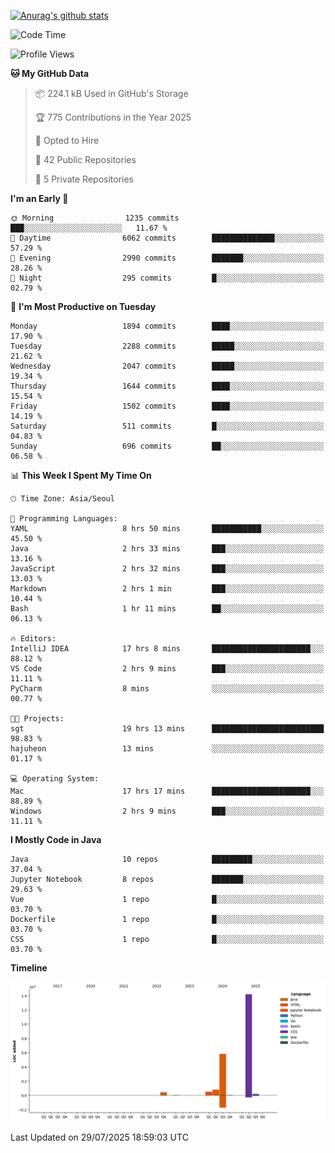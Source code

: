 [![Anurag's github stats](https://github-readme-stats.vercel.app/api?username=hajubal)](https://github.com/anuraghazra/github-readme-stats)

<!--START_SECTION:waka-->
![Code Time](http://img.shields.io/badge/Code%20Time-652%20hrs%2033%20mins-blue)

![Profile Views](http://img.shields.io/badge/Profile%20Views-0-blue)

**🐱 My GitHub Data** 

> 📦 224.1 kB Used in GitHub's Storage 
 > 
> 🏆 775 Contributions in the Year 2025
 > 
> 💼 Opted to Hire
 > 
> 📜 42 Public Repositories 
 > 
> 🔑 5 Private Repositories 
 > 
**I'm an Early 🐤** 

```text
🌞 Morning                1235 commits        ███░░░░░░░░░░░░░░░░░░░░░░   11.67 % 
🌆 Daytime                6062 commits        ██████████████░░░░░░░░░░░   57.29 % 
🌃 Evening                2990 commits        ███████░░░░░░░░░░░░░░░░░░   28.26 % 
🌙 Night                  295 commits         █░░░░░░░░░░░░░░░░░░░░░░░░   02.79 % 
```
📅 **I'm Most Productive on Tuesday** 

```text
Monday                   1894 commits        ████░░░░░░░░░░░░░░░░░░░░░   17.90 % 
Tuesday                  2288 commits        █████░░░░░░░░░░░░░░░░░░░░   21.62 % 
Wednesday                2047 commits        █████░░░░░░░░░░░░░░░░░░░░   19.34 % 
Thursday                 1644 commits        ████░░░░░░░░░░░░░░░░░░░░░   15.54 % 
Friday                   1502 commits        ████░░░░░░░░░░░░░░░░░░░░░   14.19 % 
Saturday                 511 commits         █░░░░░░░░░░░░░░░░░░░░░░░░   04.83 % 
Sunday                   696 commits         ██░░░░░░░░░░░░░░░░░░░░░░░   06.58 % 
```


📊 **This Week I Spent My Time On** 

```text
🕑︎ Time Zone: Asia/Seoul

💬 Programming Languages: 
YAML                     8 hrs 50 mins       ███████████░░░░░░░░░░░░░░   45.50 % 
Java                     2 hrs 33 mins       ███░░░░░░░░░░░░░░░░░░░░░░   13.16 % 
JavaScript               2 hrs 32 mins       ███░░░░░░░░░░░░░░░░░░░░░░   13.03 % 
Markdown                 2 hrs 1 min         ███░░░░░░░░░░░░░░░░░░░░░░   10.44 % 
Bash                     1 hr 11 mins        ██░░░░░░░░░░░░░░░░░░░░░░░   06.13 % 

🔥 Editors: 
IntelliJ IDEA            17 hrs 8 mins       ██████████████████████░░░   88.12 % 
VS Code                  2 hrs 9 mins        ███░░░░░░░░░░░░░░░░░░░░░░   11.11 % 
PyCharm                  8 mins              ░░░░░░░░░░░░░░░░░░░░░░░░░   00.77 % 

🐱‍💻 Projects: 
sgt                      19 hrs 13 mins      █████████████████████████   98.83 % 
hajuheon                 13 mins             ░░░░░░░░░░░░░░░░░░░░░░░░░   01.17 % 

💻 Operating System: 
Mac                      17 hrs 17 mins      ██████████████████████░░░   88.89 % 
Windows                  2 hrs 9 mins        ███░░░░░░░░░░░░░░░░░░░░░░   11.11 % 
```

**I Mostly Code in Java** 

```text
Java                     10 repos            █████████░░░░░░░░░░░░░░░░   37.04 % 
Jupyter Notebook         8 repos             ███████░░░░░░░░░░░░░░░░░░   29.63 % 
Vue                      1 repo              █░░░░░░░░░░░░░░░░░░░░░░░░   03.70 % 
Dockerfile               1 repo              █░░░░░░░░░░░░░░░░░░░░░░░░   03.70 % 
CSS                      1 repo              █░░░░░░░░░░░░░░░░░░░░░░░░   03.70 % 
```



**Timeline**

![Lines of Code chart](https://raw.githubusercontent.com/hajubal/hajubal/main/assets/bar_graph.png)


 Last Updated on 29/07/2025 18:59:03 UTC
<!--END_SECTION:waka-->